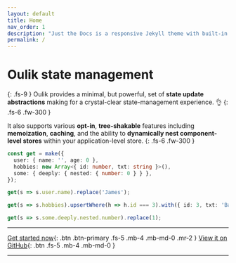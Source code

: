 ```yaml
---
layout: default
title: Home
nav_order: 1
description: "Just the Docs is a responsive Jekyll theme with built-in search that is easily customizable and hosted on GitHub Pages."
permalink: /
---
```


# Oulik state management
{: .fs-9 }
Oulik provides a minimal, but powerful, set of **state update abstractions** making for a crystal-clear state-management experience. 👌
{: .fs-6 .fw-300 }

It also supports various **opt-in**, **tree-shakable** features including **memoization**, **caching**, and the ability to **dynamically nest component-level stores** within your application-level store.
{: .fs-6 .fw-300 }

```ts
const get = make({
  user: { name: '', age: 0 },
  hobbies: new Array<{ id: number, txt: string }>(),
  some: { deeply: { nested: { number: 0 } } },
});
```
```ts
get(s => s.user.name).replace('James');
```
```ts
get(s => s.hobbies).upsertWhere(h => h.id === 3).with({ id: 3, txt: 'Baking' });
```
```ts
get(s => s.some.deeply.nested.number).replace(1);
```
---

[Get started now](#getting-started){: .btn .btn-primary .fs-5 .mb-4 .mb-md-0 .mr-2 } [View it on GitHub](https://github.com/memeplexx/oulik){: .btn .fs-5 .mb-4 .mb-md-0 }

---
